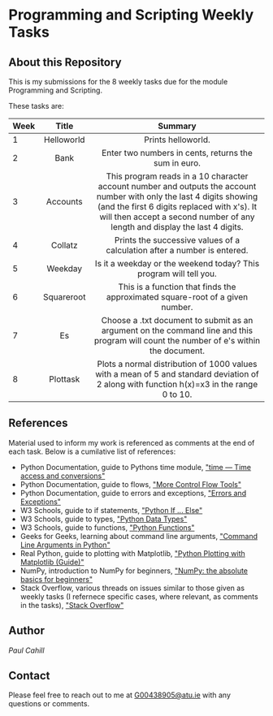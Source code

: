 # Programming and Scripting Weekly Tasks

## About this Repository
This is my submissions for the 8 weekly tasks due for the module Programming and Scripting.

These tasks are:

| Week | Title | Summary |
| :--  | :---: |  :---:  |
| 1 | Helloworld | Prints helloworld. |
| 2 | Bank | Enter two numbers in cents, returns the sum in euro. |
| 3 | Accounts | This program reads in a 10 character account number and outputs the account number with only the last 4 digits showing (and the first 6 digits replaced with x's). It will then accept a second number of any length and display the last 4 digits. |
| 4 | Collatz | Prints the successive values of a calculation after a number is entered. |
| 5 | Weekday | Is it a weekday or the weekend today? This program will tell you. |
| 6 | Squareroot | This is a function that finds the approximated square-root of a given number. |
| 7 | Es | Choose a .txt document to submit as an argument on the command line and this program will count the number of e's within the document. |
| 8 | Plottask | Plots a normal distribution of 1000 values with a mean of 5 and standard deviation of 2 along with function h(x)=x3 in the range 0 to 10. |

## References
Material used to inform my work is referenced as comments at the end of each task. Below is a cumilative list of references:

- Python Documentation, guide to Pythons time module, ["time — Time access and conversions"](https://docs.python.org/3/library/time.html)
- Python Documentation, guide to flows, ["More Control Flow Tools"](https://docs.python.org/3/tutorial/controlflow.html)
- Python Documentation, guide to errors and exceptions, ["Errors and Exceptions"](https://docs.python.org/3/tutorial/errors.html)
- W3 Schools, guide to if statements, ["Python If ... Else"](https://www.w3schools.com/python/python_conditions.asp)
- W3 Schools, guide to types, ["Python Data Types"](https://www.w3schools.com/python/python_datatypes.asp)
- W3 Schools, guide to functions, ["Python Functions"](https://www.w3schools.com/python/python_functions.asp)
- Geeks for Geeks, learning about command line arguments, ["Command Line Arguments in Python"](https://www.geeksforgeeks.org/command-line-arguments-in-python/)
- Real Python, guide to plotting with Matplotlib, ["Python Plotting with Matplotlib (Guide)"](https://realpython.com/python-matplotlib-guide/)
- NumPy, introduction to NumPy for beginners, ["NumPy: the absolute basics for beginners"](https://numpy.org/doc/stable/user/absolute_beginners.html)
- Stack Overflow, various threads on issues similar to those given as weekly tasks (I refernece specific cases, where relevant, as comments in the tasks), ["Stack Overflow"](https://stackoverflow.com/)

## Author
*Paul Cahill*

## Contact
Please feel free to reach out to me at G00438905@atu.ie with any questions or comments.